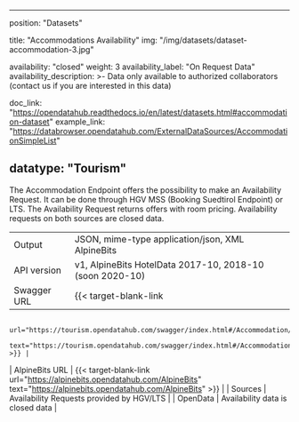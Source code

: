 

---
position: "Datasets"

title: "Accommodations Availability"
img: "/img/datasets/dataset-accommodation-3.jpg"

availability: "closed"
weight: 3
availability_label: "On Request Data"
availability_description: >-
    Data only available to authorized collaborators
    (<a class="dataset-mailto">contact&nbsp;us</a>
    if you are interested in this data)


doc_link: "https://opendatahub.readthedocs.io/en/latest/datasets.html#accommodation-dataset"
example_link: "https://databrowser.opendatahub.com/ExternalDataSources/AccommodationSimpleList"

datatype: "Tourism"
---

The Accommodation Endpoint offers the possibility to make an Availability Request.
It can be done through HGV MSS (Booking Suedtirol Endpoint) or LTS. The Availability Request returns offers with room pricing. Availability requests on both sources are closed data.

|                |                                                                                                    |
| :------------- | -------------------------------------------------------------------------------------------------- |
| Output         | JSON, mime-type application/json, XML AlpineBits                                                   |
| API version    | v1, AlpineBits HotelData 2017-10, 2018-10 (soon 2020-10)                                           |
| Swagger URL    | {{< target-blank-link
                        url="https://tourism.opendatahub.com/swagger/index.html#/Accommodation/post_v1_AccommodationAvailable"
                        text="https://tourism.opendatahub.com/swagger/index.html#/Accommodation/post_v1_AccommodationAvailable" >}} |
| AlpineBits URL | {{< target-blank-link
                        url="https://alpinebits.opendatahub.com/AlpineBits"
                        text="https://alpinebits.opendatahub.com/AlpineBits" >}}                                                   |
| Sources        | Availability Requests provided by HGV/LTS                                   |
| OpenData       | Availability data is closed data  |
